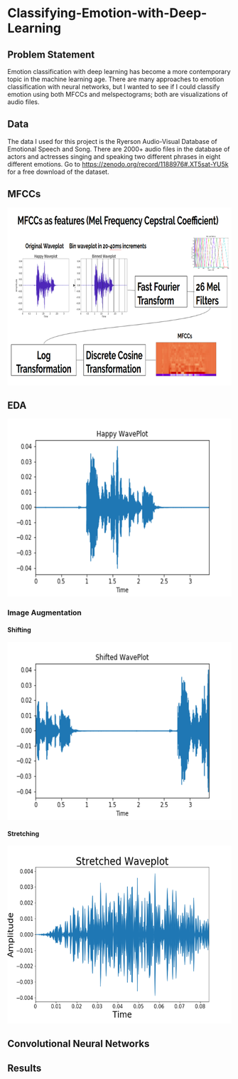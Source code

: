 # Classifying-Emotion-with-Deep-Learning
## Problem Statement 
Emotion classification with deep learning has become a more contemporary topic in the machine learning age. There are many approaches to emotion classification with neural networks, but I wanted to see if I could classify emotion using both MFCCs and melspectograms; both are visualizations of audio files. 

## Data 
The data I used for this project is the Ryerson Audio-Visual Database of Emotional Speech and Song. There are 2000+ audio files in the database of actors and actresses singing and speaking two different phrases in eight different emotions. Go to https://zenodo.org/record/1188976#.XT5sat-YU5k for a free download of the dataset. 

## MFCCs 
<p align="center">
  <img width="800" height="400" src="img/mfcc_explanation.png">
</p>

## EDA 
<p align="center">
  <img width="600" height="400" src="img/Happy_waveplot.png">
</p>

### Image Augmentation 
#### Shifting 
<p align="center">
  <img width="600" height="400" src="img/shift_waveplot_noise.png">
</p>

#### Stretching 
<p align="center">
  <img width="600" height="400" src="img/stretch_waveplot.png">
</p>

## Convolutional Neural Networks 

## Results 
